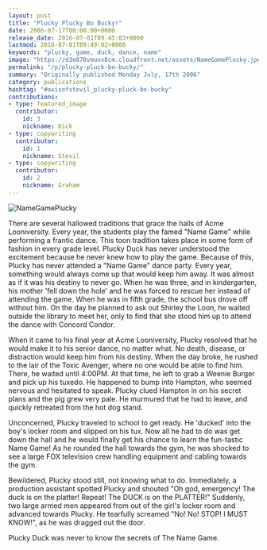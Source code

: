 ```yaml
---
layout: post
title: "Plucky Plucky Bo Bucky!"
date: 2006-07-17T00:00:00+0000
release_date: 2016-07-01T09:45:03+0000
lastmod: 2016-07-01T09:49:02+0000
keywords: "plucky, game, duck, dance, name"
image: "https://d3e878vmunx8cm.cloudfront.net/assets/NameGamePlucky.jpg"
permalink: "/p/plucky-pluck-bo-bucky/"
summary: "Originally published Monday July, 17th 2006"
category: publications
hashtag: "#axisofstevil_plucky-pluck-bo-bucky"
contributions:
- type: featured_image
  contributor:
    id: 3
    nickname: Dick
- type: copywriting
  contributor:
    id: 1
    nickname: Stevil
- type: copywriting
  contributor:
    id: 2
    nickname: Graham
---
```


[Id_1]: https://d3e878vmunx8cm.cloudfront.net/assets/NameGamePlucky.jpg "NameGamePlucky"
![NameGamePlucky][Id_1]

There are several hallowed traditions that grace the halls of Acme Looniversity.  Every year, the students play the famed "Name Game" while performing a frantic dance. This toon tradition takes place in some form of fashion in every grade level. Plucky Duck has never understood the excitement because he never knew how to play the game. Because of this, Plucky has never attended a "Name Game" dance party. Every year, something would always come up that would keep him away. It was almost as if it was his destiny to never go. When he was three, and in kindergarten, his mother 'fell down the hole' and he was forced to rescue her instead of attending the game. When he was in fifth grade, the school bus drove off without him. On the day he planned to ask out Shirley the Loon, he waited outside the library to meet her, only to find that she stood him up to attend the dance with Concord Condor. 

When it came to his final year at Acme Looniversity, Plucky resolved that he would make it to his senior dance, no matter what. No death, disease, or distraction would keep him from his destiny. When the day broke, he rushed to the lair of the Toxic Avenger, where no one would be able to find him. There, he waited until 4:00PM. At that time, he left to grab a Weenie Burger and pick up his tuxedo. He happened to bump into Hampton, who seemed nervous and hesitated to speak. Plucky clued Hampton in on his secret plans and the pig grew very pale. He murmured that he had to leave, and quickly retreated from the hot dog stand.

Unconcerned, Plucky traveled to school to get ready.  He 'ducked' into the boy's locker room and slipped on his tux. Now all he had to do was get down the hall and he would finally get his chance to learn the fun-tastic Name Game! As he rounded the hall towards the gym, he was shocked to see a large FOX television crew handling equipment and cabling towards the gym.

Bewildered, Plucky stood still, not knowing what to do. Immediately, a production assistant spotted Plucky and shouted "Oh god, emergency! The duck is on the platter! Repeat! The DUCK is on the PLATTER!" Suddenly, two large armed men appeared from out of the girl's locker room and advanced towards Plucky. He tearfully screamed "No! No! STOP! I MUST KNOW!", as he was dragged out the door.

Plucky Duck was never to know the secrets of The Name Game.

